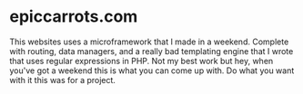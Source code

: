 <h1>epiccarrots.com</h1>
<p>This websites uses a microframework that I made in a weekend. Complete with routing, data managers, and a really bad templating engine that I wrote that uses regular expressions in PHP. Not my best work but hey, when you've got a weekend this is what you can come up with. Do what you want with it this was for a project.</p>
